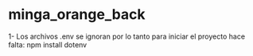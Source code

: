 # minga_orange_back


1- Los archivos .env se ignoran por lo tanto para iniciar el proyecto hace falta: npm install dotenv
